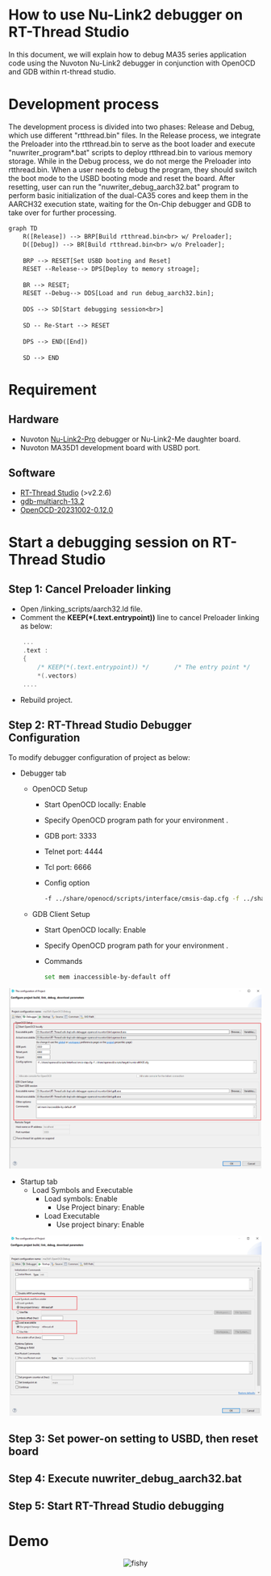 # **How to use Nu-Link2 debugger on RT-Thread Studio**

In this document, we will explain how to debug MA35 series application code using the Nuvoton Nu-Link2 debugger in conjunction with OpenOCD and GDB within rt-thread studio.

# **Development process**

The development process is divided into two phases: Release and Debug, which use different "rtthread.bin" files. In the Release process, we integrate the Preloader into the rtthread.bin to serve as the boot loader and execute "nuwriter_program*.bat" scripts to deploy rtthread.bin to various memory storage. While in the Debug process, we do not merge the Preloader into rtthread.bin. When a user needs to debug the program, they should switch the boot mode to the USBD booting mode and reset the board. After resetting, user can run the "nuwriter_debug_aarch32.bat" program to perform basic initialization of the dual-CA35 cores and keep them in the AARCH32 execution state, waiting for the On-Chip debugger and GDB to take over for further processing.

```mermaid
graph TD
    R([Release]) --> BRP[Build rtthread.bin<br> w/ Preloader];
    D([Debug]) --> BR[Build rtthread.bin<br> w/o Preloader];

    BRP --> RESET[Set USBD booting and Reset]
    RESET --Release--> DPS[Deploy to memory stroage];

    BR --> RESET;
    RESET --Debug--> DDS[Load and run debug_aarch32.bin];

    DDS --> SD[Start debugging session<br>]

    SD -- Re-Start --> RESET

    DPS --> END([End])

    SD --> END
```

# **Requirement**

## Hardware

- Nuvoton [Nu-Link2-Pro](https://www.nuvoton.com/tool-and-software/debugger-and-programmer/1-to-1-debugger-and-programmer/nu-link2-pro/) debugger or Nu-Link2-Me daughter board.
- Nuvoton MA35D1 development board with USBD port.

## Software

- [RT-Thread Studio](https://www.rt-thread.org/studio.html) (>v2.2.6)
- [gdb-multiarch-13.2](https://static.grumpycoder.net/pixel/gdb-multiarch-windows/gdb-multiarch-13.2.zip)
- [OpenOCD-20231002-0.12.0](https://sysprogs.com/getfile/2124/openocd-20231002.7z)

# **Start a debugging session on RT-Thread Studio**

## Step 1: Cancel Preloader linking

- Open <project>/linking_scripts/aarch32.ld file.
- Comment the **KEEP(*(.text.entrypoint))** line to cancel Preloader linking as below:

```c
    ...
    .text :
    {
        /* KEEP(*(.text.entrypoint)) */       /* The entry point */
        *(.vectors)
    ....
```

- Rebuild project.

## Step 2:  RT-Thread Studio Debugger Configuration

To modify debugger configuration of project as below:

- Debugger tab
  - OpenOCD Setup
    - Start OpenOCD locally: Enable
    - Specify OpenOCD program path for your environment .
    - GDB port: 3333
    - Telnet port: 4444
    - Tcl port: 6666
    - Config option

        ```bash
        -f ../share/openocd/scripts/interface/cmsis-dap.cfg -f ../share/openocd/scripts/target/numicroMA35.cfg
        ```

  - GDB Client Setup
    - Start OpenOCD locally: Enable
    - Specify OpenOCD program path for your environment .
    - Commands

        ```bash
        set mem inaccessible-by-default off
        ```

<p align="center">
<img src="./figures/rtt_debugger.png" alt="fishy" class="bg-primary" width="500px">
</p>

- Startup tab
  - Load Symbols and Executable
    - Load symbols: Enable
      - Use Project binary: Enable
    - Load Executable
      - Use project binary: Enable

<p align="center">
<img src="./figures/rtt_debugger_start.png" alt="fishy" class="bg-primary" width="500px">
</p>

## Step 3: Set power-on setting to USBD, then reset board

## Step 4: Execute nuwriter_debug_aarch32.bat

## Step 5: Start RT-Thread Studio debugging

# **Demo**

<p align="center">
<img src="./figures/rtt_ma35_debugging.gif" alt="fishy" class="bg-primary">
</p>
